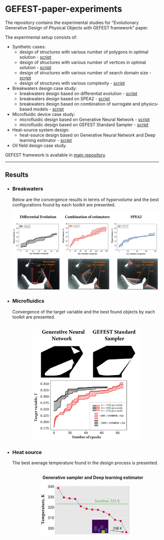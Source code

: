 # GEFEST-paper-experiments
The repository contains the experimental studies for "Evolutionary Generative Design of Physical Objects with GEFEST framework" paper.

The experimental setup consists of:

- Synthetic cases:
  - design of structures with various number of polygons in optimal solution - [script](./synthetic/num_polygons/number_of_objects.py)
  - design of structures with various number of vertices in optimal solution - [script](./synthetic/num_vertices/number_of_vertices.py)
  - design of structures with various number of search domain size - [script](./synthetic/domain_size/domain_size.py)
  - design of structures with various complexity - [script](./real-world/second_synthetic/main.py)
- Breakwaters design case study:
  - breakwaters design based on differential evolution - [script](./real-world/breakwaters/breakwaters_de.py)
  - breakwaters design based on SPEA2 - [script](./real-world/breakwaters/breakwaters_SPEA2.py)
  - breakwaters design based on combination of surrogate and physics-based models - [script](./real-world/breakwaters/breakwaters_surr.py)
- Microfluidic device case study:
  - microfluidic design based on Generative Neural Network - [script](./real-world/microfluidic/microfluid_GNN.py)
  - microfluidic design based on GEFEST Standard Sampler - [script](./real-world/microfluidic/microfluid_GSS.py)
- Heat-source system design:
  - heat-source design based on Generative Neural Network and Deep learning estimator - [script](./real-world/heat/heat_deep.py)
- Oil field design case study.

GEFEST framework is available in [main repository](https://github.com/ITMO-NSS-team/GEFEST).

---

## Results
- ### Breakwaters
  Below are the convergence results in terms of _hypervolume_ and the best configurations found by each toolkit 
  are presented. <br /> 

  <img src="real-world/breakwaters/results_paper/BW.svg" alt="drawing" width="640"/>
  <img src="real-world/breakwaters/results_paper/bw_des.png" alt="drawing" width="631"/> 

- ### Microfluidics
  Convergence of the target variable and the best found objects by each toolkit are presented. <br /> <br />

  <p align="center">
  <img src="real-world/microfluidic/results_paper/final_micro.png" alt="drawing" width="350"/>
  </p>  

- ### Heat source
  The best average temperature found in the design process is presented. <br /> <br />
  <p align="center">
  &nbsp;&nbsp;&nbsp;&nbsp;&nbsp;&nbsp;&nbsp;&nbsp;&nbsp;&nbsp;&nbsp;
    <b>Generative sampler and Deep learning estimator</b>
  </p>
  <p align="center">
  <img src="real-world/heat/results_paper/heat_final.svg" alt="drawing" width="300"/>